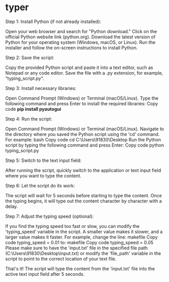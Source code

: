 # typer
Step 1: Install Python (if not already installed):

Open your web browser and search for "Python download."
Click on the official Python website link (python.org).
Download the latest version of Python for your operating system (Windows, macOS, or Linux).
Run the installer and follow the on-screen instructions to install Python.


Step 2: Save the script:

Copy the provided Python script and paste it into a text editor, such as Notepad or any code editor.
Save the file with a .py extension, for example, "typing_script.py".


Step 3: Install necessary libraries:

Open Command Prompt (Windows) or Terminal (macOS/Linux).
Type the following command and press Enter to install the required libraries:
Copy code
**pip install pyautogui**


Step 4: Run the script:

Open Command Prompt (Windows) or Terminal (macOS/Linux).
Navigate to the directory where you saved the Python script using the 'cd' command. For example:
bash
Copy code
cd C:\Users\91830\Desktop
Run the Python script by typing the following command and press Enter:
Copy code
python typing_script.py


Step 5: Switch to the text input field:

After running the script, quickly switch to the application or text input field where you want to type the content.


Step 6: Let the script do its work:

The script will wait for 5 seconds before starting to type the content.
Once the typing begins, it will type out the content character by character with a delay.


Step 7: Adjust the typing speed (optional):

If you find the typing speed too fast or slow, you can modify the 'typing_speed' variable in the script. A smaller value makes it slower, and a larger value makes it faster. For example, change the line:
makefile
Copy code
typing_speed = 0.01
to:
makefile
Copy code
typing_speed = 0.05
Please make sure to have the 'input.txt' file in the specified file path (C:\Users\91830\Desktop\input.txt) or modify the 'file_path' variable in the script to point to the correct location of your text file.

That's it! The script will type the content from the 'input.txt' file into the active text input field after 5 seconds.
